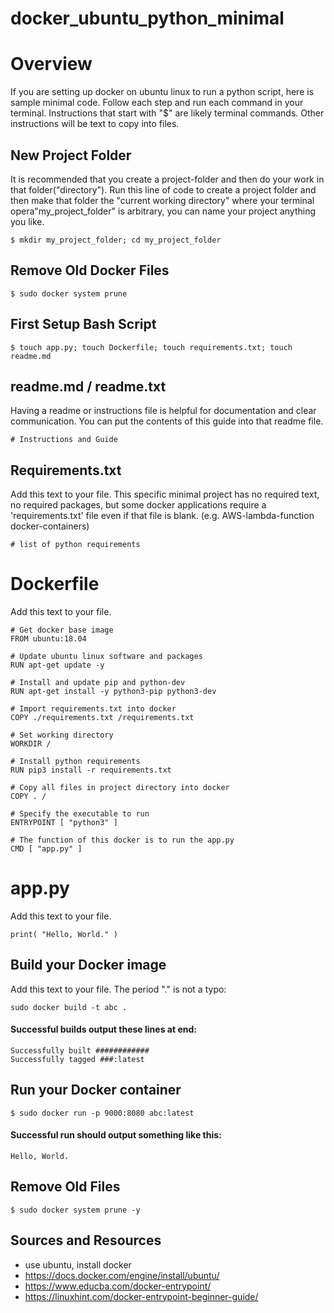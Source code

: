 # docker_ubuntu_python_minimal


# Overview
If you are setting up docker on ubuntu linux to run a python script, here is sample minimal code. Follow each step and run each command in your terminal. Instructions that start with "$" are likely terminal commands. Other instructions will be text to copy into files.


## New Project Folder
It is recommended that you create a project-folder and then do your work in that folder("directory"). Run this line of code to create a project folder and then make that folder the "current working directory" where your terminal opera"my_project_folder" is arbitrary, you can name your project anything you like.
```
$ mkdir my_project_folder; cd my_project_folder
```

## Remove Old Docker Files 
```
$ sudo docker system prune
```

## First Setup Bash Script
```
$ touch app.py; touch Dockerfile; touch requirements.txt; touch readme.md
```

## readme.md / readme.txt 
Having a readme or instructions file is helpful for documentation and clear communication. You can put the contents of this guide into that readme file. 
```
# Instructions and Guide
```

## Requirements.txt
Add this text to your file. This specific minimal project has no required text, no required packages, but some docker applications require a 'requirements.txt' file even if that file is blank. (e.g. AWS-lambda-function docker-containers)
```
# list of python requirements
```

# Dockerfile
Add this text to your file. 
```
# Get docker base image
FROM ubuntu:18.04

# Update ubuntu linux software and packages
RUN apt-get update -y

# Install and update pip and python-dev 
RUN apt-get install -y python3-pip python3-dev

# Import requirements.txt into docker
COPY ./requirements.txt /requirements.txt

# Set working directory
WORKDIR /

# Install python requirements
RUN pip3 install -r requirements.txt

# Copy all files in project directory into docker
COPY . /

# Specify the executable to run
ENTRYPOINT [ "python3" ]

# The function of this docker is to run the app.py
CMD [ "app.py" ]
```

# app.py
Add this text to your file. 
```
print( "Hello, World." )
```

## Build your Docker image
Add this text to your file. The period "." is not a typo:
```
sudo docker build -t abc .
```

#### Successful builds output these lines at end:
```
Successfully built ############
Successfully tagged ###:latest
```

## Run your Docker container
```
$ sudo docker run -p 9000:8080 abc:latest
```

#### Successful run should output something like this: 
```
Hello, World.
```

## Remove Old Files 
```
$ sudo docker system prune -y
```

## Sources and Resources
- use ubuntu, install docker
- https://docs.docker.com/engine/install/ubuntu/
- https://www.educba.com/docker-entrypoint/
- https://linuxhint.com/docker-entrypoint-beginner-guide/ 
